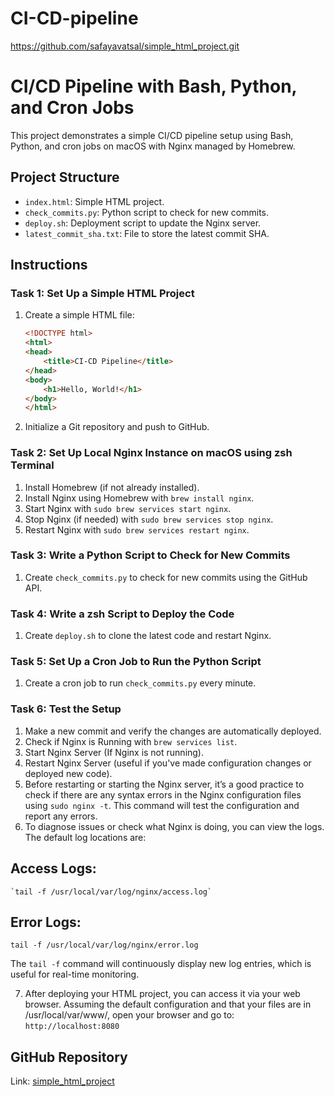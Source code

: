 # CI-CD-pipeline
https://github.com/safayavatsal/simple_html_project.git

# CI/CD Pipeline with Bash, Python, and Cron Jobs

This project demonstrates a simple CI/CD pipeline setup using Bash, Python, and cron jobs on macOS with Nginx managed by Homebrew.

## Project Structure

- `index.html`: Simple HTML project.
- `check_commits.py`: Python script to check for new commits.
- `deploy.sh`: Deployment script to update the Nginx server.
- `latest_commit_sha.txt`: File to store the latest commit SHA.

## Instructions

### Task 1: Set Up a Simple HTML Project

1. Create a simple HTML file:
    ```html
    <!DOCTYPE html>
    <html>
    <head>
        <title>CI-CD Pipeline</title>
    </head>
    <body>
        <h1>Hello, World!</h1>
    </body>
    </html>
    ```

2. Initialize a Git repository and push to GitHub.

### Task 2: Set Up Local Nginx Instance on macOS using zsh Terminal

1. Install Homebrew (if not already installed).
2. Install Nginx using Homebrew with `brew install nginx`.
3. Start Nginx with `sudo brew services start nginx`.
4. Stop Nginx (if needed) with `sudo brew services stop nginx`.
5. Restart Nginx with `sudo brew services restart nginx`.

### Task 3: Write a Python Script to Check for New Commits

1. Create `check_commits.py` to check for new commits using the GitHub API.

### Task 4: Write a zsh Script to Deploy the Code

1. Create `deploy.sh` to clone the latest code and restart Nginx.

### Task 5: Set Up a Cron Job to Run the Python Script

1. Create a cron job to run `check_commits.py` every minute.

### Task 6: Test the Setup

1. Make a new commit and verify the changes are automatically deployed.
2. Check if Nginx is Running with `brew services list`.
3. Start Nginx Server (If Nginx is not running).
4. Restart Nginx Server (useful if you've made configuration changes or deployed new code).
5. Before restarting or starting the Nginx server, it’s a good practice to check if there are any syntax errors in the Nginx configuration files using `sudo nginx -t`. This command will test the configuration and report any errors.
6. To diagnose issues or check what Nginx is doing, you can view the logs. The default log locations are:

## Access Logs:
    `tail -f /usr/local/var/log/nginx/access.log`

## Error Logs:
`tail -f /usr/local/var/log/nginx/error.log`

The `tail -f` command will continuously display new log entries, which is useful for real-time monitoring.

7. After deploying your HTML project, you can access it via your web browser. Assuming the default configuration and that your files are in /usr/local/var/www/, open your browser and go to: `http://localhost:8080`

## GitHub Repository

Link: [simple_html_project](https://github.com/safayavatsal/simple_html_project.git)
